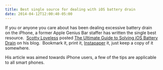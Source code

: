 ```yaml
---
title: Best single source for dealing with iOS battery drain
date: 2014-04-12T12:00:40-05:00
---
```

If you or anyone you care about has been dealing excessive battery drain on the iPhone, a former Apple Genius Bar staffer has written the single best resource.  [Scotty Loveless](http://www.overthought.org/about/) posted [The Ultimate Guide to Solving iOS Battery Drain](http://www.overthought.org/blog/2014/the-ultimate-guide-to-solving-ios-battery-drain) on his blog.  Bookmark it, print it, [Instapaper](https://www.instapaper.com) it, just keep a copy of it somewhere.

His article was aimed towards iPhone users, a few of the tips are applicable to all smart phones.
